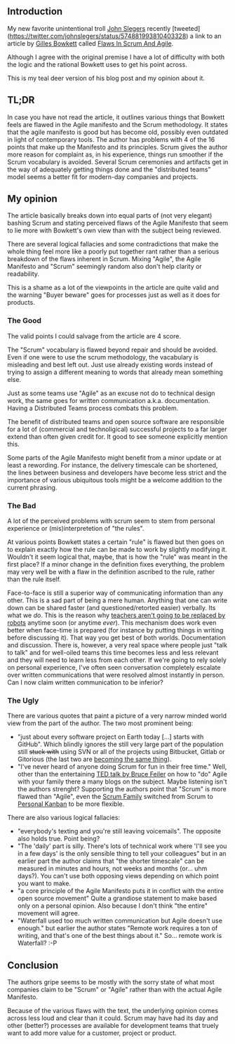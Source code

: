 
## Introduction

My new favorite unintentional troll [John Slegers] recently [tweeted] (https://twitter.com/johnslegers/status/574881993810403328) a link to an
article by [Gilles Bowkett] called [Flaws In Scrum And Agile].

Although I agree with the original premise I have a lot of difficulty with both
the logic and the rational Bowkett uses to get his point across.

This is my teal deer version of his blog post and my opinion about it.

## TL;DR

In case you have not read the article, it outlines various things that Bowkett
feels are flawed in the Agile manifesto and the Scrum methodology. It states
that the agile manifesto is good but has become old, possibly even outdated in
light of contemporary tools. The author has problems with 4 of the 16 points
that make up the Manifesto and its principles. Scrum gives the author more reason
for complaint as, in his experience, things run smoother if the Scrum vocabulary
is avoided. Several Scrum ceremonies and artifacts get in the way of
adequately getting things done and the "distributed teams" model seems a better
fit for modern-day companies and projects.

## My opinion

The article basically breaks down into equal parts of (not very elegant)
bashing Scrum and stating perceived flaws of the Agile Manifesto that seem to
lie more with Bowkett's own view than with the subject being reviewed.

There are several logical fallacies and some contradictions that make the whole
thing feel more like a poorly put together rant rather than a serious
breakdown of the flaws inherent in Scrum. Mixing "Agile", the Agile Manifesto
and "Scrum" seemingly random also don't help clarity or readability.

This is a shame as a lot of the viewpoints in the article are quite valid and
the warning "Buyer beware" goes for processes just as well as it does for
products.

### The Good

The valid points I could salvage from the article are 4 score.

The "Scrum" vocabulary is flawed beyond repair and should be avoided. Even if
one were to use the scrum methodology, the vacabulary is misleading and best
left out. Just use already existing words instead of trying to assign a
different meaning to words that already mean something else.

Just as some teams use "Agile" as an excuse not do to technical design work, the
same goes for written communication a.k.a. documentation. Having a Distributed
Teams process combats this problem.

The benefit of distributed teams and open source software are responsible for a
lot of (commercial and technoligical) successful projects to a far larger extend
than often given credit for. It good to see someone explicitly mention this.

Some parts of the Agile Manifesto might benefit from a minor update or at least
a rewording. For instance, the delivery timescale can be shortened, the lines
between business and developers have become less strict and the importance of
various ubiquitous tools might be a welcome addition to the current phrasing.

### The Bad

A lot of the perceived problems with scrum seem to stem from personal experience
or (mis)interpretetion of "the rules".

At various points Bowkett states a certain "rule" is flawed but then goes on to
explain exactly how the rule can be made to work by slightly modifying it.
Wouldn't it seem logical that, maybe, that is how the "rule" was meant in the
first place? If a minor change in the definition fixes everything, the problem
may very well be with a flaw in the definition ascribed to the rule, rather than
the rule itself.

Face-to-face is still a superior way of communicating information than any other.
This is a sad part of being a mere human. Anything that one can write down can
be shared faster (and questioned/retorted easier) verbally. Its what we *do*.
This is the reason why [teachers aren't going to be replaced by robots] anytime
soon (or anytime *ever*). This mechanism does work even better when face-time is
prepared (for instance by putting things in writing before discussing it). That
way you get best of both worlds. Documentation and discussion. There is, however,
a very real space where people just "talk to talk" and for well-oiled teams this
time becomes less and less relevant and they will need to learn less from each
other. If we're going to rely solely on personal experience, I've often seen
conversation completely escalate over written communications that were resolved
almost instantly in person. Can I now claim written communication to be inferior?

### The Ugly

There are various quotes that paint a picture of a very narrow minded world view
from the part of the author. The two most prominent being:

 - "just about every software project on Earth today [...] starts with GitHub".
   Which blindly ignores the still very large part of the population still
   <del>stuck with</del> using SVN or all of the projects using Bitbucket,
   Gitlab or Gitorious (the last two are [becoming the same thing](https://about.gitlab.com/2015/03/03/gitlab-acquires-gitorious/)).
 - "I've never heard of anyone doing Scrum for fun in their free time." Well,
   other than the entertaining [TED talk by Bruce Feiler] on how to "do" Agile
   with your family there a many blogs on the subject. Maybe listening isn't the
   authors strenght?
   Supporting the authors point that "Scrum" is more flawed than "Agile", even
   the [Scrum Family] switched from Scrum to [Personal Kanban] to be more
   flexible.

There are also various logical fallacies:

 - "everybody's texting and you're still leaving voicemails". The opposite also
   holds true. Point being?
 - "The 'daily' part is silly. There's lots of technical work where 'I'll see
   you in a few days' is the only sensible thing to tell your colleagues" but in
   an earlier part the author claims that "the shorter timescale" can be
   measured in minutes and hours, not weeks and months (or... uhm days?). You
   can't use both opposing views depending on which point you want to make.
 - "a core principle of the Agile Manifesto puts it in conflict with the entire
   open source movement" Quite a grandiose statement to make based only on a
   personal opinion. Also because I don't think "the entire" movement will agree.
 - "Waterfall used too much written communication but Agile doesn't use enough."
   but earlier the author states "Remote work requires a ton of writing, and
   that's one of the best things about it." So... remote work is Waterfall? :-P

## Conclusion

The authors gripe seems to be mostly with the sorry state of what most companies
claim to be "Scrum" or "Agile" rather than with the actual Agile Manifesto.

Because of the various flaws with the text, the underlying opinion comes across
less loud and clear than it could. Scrum may have had its day and other
(better?) processes are available for development teams that truely want to add
more value for a customer, project or product.

[John Slegers]: https://twitter.com/johnslegers
[Gilles Bowkett]: https://twitter.com/gilesgoatboy
[Flaws In Scrum And Agile]: https://www.pandastrike.com/posts/20150304-agile
[Scrum Family]: https://scrumfamily.wordpress.com/
[Personal Kanban]: http://www.personalkanban.com/pk/
[TED talk by Bruce Feiler]: https://www.ted.com/talks/bruce_feiler_agile_programming_for_your_family
[teachers aren't going to be replaced by robots]: https://www.youtube.com/watch?v=GEmuEWjHr5c
[Bitbucket]: https://bitbucket.org/
[Gitlab]: https://gitlab.com/
[Gitorious]: https://gitorious.org/
